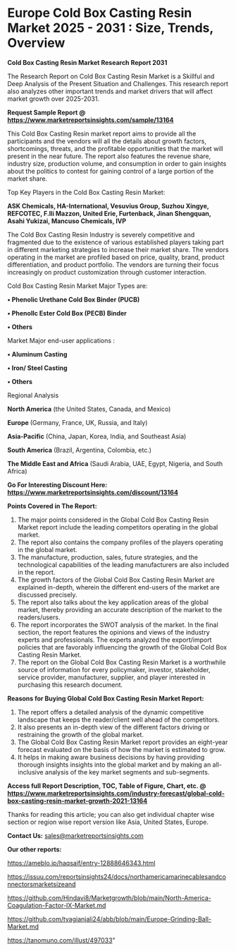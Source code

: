 # Europe Cold Box Casting Resin Market 2025 - 2031 : Size, Trends, Overview

<strong>Cold Box Casting Resin Market Research Report 2031</strong>

The Research Report on Cold Box Casting Resin Market is a Skillful and Deep Analysis of the Present Situation and Challenges. This research report also analyzes other important trends and market drivers that will affect market growth over 2025-2031.

<strong>Request Sample Report @ <a href=https://www.marketreportsinsights.com/sample/13164>https://www.marketreportsinsights.com/sample/13164</a></strong>

This Cold Box Casting Resin market report aims to provide all the participants and the vendors will all the details about growth factors, shortcomings, threats, and the profitable opportunities that the market will present in the near future. The report also features the revenue share, industry size, production volume, and consumption in order to gain insights about the politics to contest for gaining control of a large portion of the market share.

Top Key Players in the Cold Box Casting Resin Market:

<strong>ASK Chemicals, HA-International, Vesuvius Group, Suzhou Xingye, REFCOTEC, F.lli Mazzon, United Erie, Furtenback, Jinan Shengquan, Asahi Yukizai, Mancuso Chemicals, IVP</strong>

The Cold Box Casting Resin Industry is severely competitive and fragmented due to the existence of various established players taking part in different marketing strategies to increase their market share. The vendors operating in the market are profiled based on price, quality, brand, product differentiation, and product portfolio. The vendors are turning their focus increasingly on product customization through customer interaction.

Cold Box Casting Resin Market Major Types are:

<strong>• Phenolic Urethane Cold Box Binder (PUCB)

• Phenollc Ester Cold Box (PECB) Binder

• Others</strong>

Market Major end-user applications :

<strong>• Aluminum Casting

• Iron/ Steel Casting

• Others</strong>

Regional Analysis

</u><strong><b>North America</b></strong> (the United States, Canada, and Mexico)

<strong><b>Europe </b></strong>(Germany, France, UK, Russia, and Italy)

<strong><b>Asia-Pacific</b></strong> (China, Japan, Korea, India, and Southeast Asia)

<strong><b>South America</b></strong> (Brazil, Argentina, Colombia, etc.)

<strong><b>The Middle East and Africa</b></strong> (Saudi Arabia, UAE, Egypt, Nigeria, and South Africa)

<strong>Go For Interesting Discount Here: <a href=https://www.marketreportsinsights.com/discount/13164>https://www.marketreportsinsights.com/discount/13164</a></strong>

<strong>Points Covered in The Report:</strong>
<ol>
  <li>The major points considered in the Global Cold Box Casting Resin Market report include the leading competitors operating in the global market.</li>
  <li>The report also contains the company profiles of the players operating in the global market.</li>
  <li>The manufacture, production, sales, future strategies, and the technological capabilities of the leading manufacturers are also included in the report.</li>
  <li>The growth factors of the Global Cold Box Casting Resin Market are explained in-depth, wherein the different end-users of the market are discussed precisely.</li>
  <li>The report also talks about the key application areas of the global market, thereby providing an accurate description of the market to the readers/users.</li>
  <li>The report incorporates the SWOT analysis of the market. In the final section, the report features the opinions and views of the industry experts and professionals. The experts analyzed the export/import policies that are favorably influencing the growth of the Global Cold Box Casting Resin Market.</li>
  <li>The report on the Global Cold Box Casting Resin Market is a worthwhile source of information for every policymaker, investor, stakeholder, service provider, manufacturer, supplier, and player interested in purchasing this research document.</li>
</ol>
<strong>Reasons for Buying Global Cold Box Casting Resin Market Report:</strong>

<ol>
  <li>The report offers a detailed analysis of the dynamic competitive landscape that keeps the reader/client well ahead of the competitors.</li>
  <li>It also presents an in-depth view of the different factors driving or restraining the growth of the global market.</li>
  <li>The Global Cold Box Casting Resin Market report provides an eight-year forecast evaluated on the basis of how the market is estimated to grow.</li>
  <li>It helps in making aware business decisions by having providing thorough insights insights into the global market and by making an all-inclusive analysis of the key market segments and sub-segments.</li>
</ol>
<strong>Access full Report Description, TOC, Table of Figure, Chart, etc. @ <a href=https://www.marketreportsinsights.com/industry-forecast/global-cold-box-casting-resin-market-growth-2021-13164>https://www.marketreportsinsights.com/industry-forecast/global-cold-box-casting-resin-market-growth-2021-13164</a></strong>


Thanks for reading this article; you can also get individual chapter wise section or region wise report version like Asia, United States, Europe.

<strong>Contact Us:</strong>
sales@marketreportsinsights.com

<strong>Our other reports:</strong>

<a href=https://ameblo.jp/haqsaif/entry-12888646343.html>https://ameblo.jp/haqsaif/entry-12888646343.html</a>

<a href=https://issuu.com/reportsinsights24/docs/northamericamarinecablesandconnectorsmarketsizeand>https://issuu.com/reportsinsights24/docs/northamericamarinecablesandconnectorsmarketsizeand</a>

<a href=https://github.com/Hindavi8/Marketgrowth/blob/main/North-America-Coagulation-Factor-IX-Market.md>https://github.com/Hindavi8/Marketgrowth/blob/main/North-America-Coagulation-Factor-IX-Market.md</a>

<a href=https://github.com/tyagianjali24/abb/blob/main/Europe-Grinding-Ball-Market.md>https://github.com/tyagianjali24/abb/blob/main/Europe-Grinding-Ball-Market.md</a>

<a href=https://tanomuno.com/illust/497033>https://tanomuno.com/illust/497033</a>"
